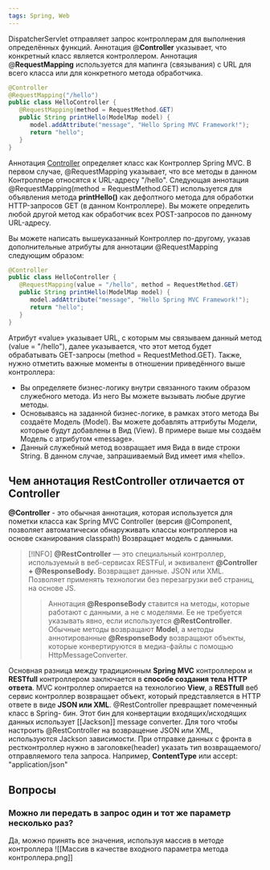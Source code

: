 ```yaml
---
tags: Spring, Web
--- 
```


DispatcherServlet отправляет запрос контроллерам для выполнения определённых функций. Аннотация @**Controller** указывает, что конкретный класс является контроллером. Аннотация @**RequestMapping** используется для мапинга (связывания) с URL для всего класса или для конкретного метода обработчика.

```java
@Controller
@RequestMapping("/hello")
public class HelloController { 
   @RequestMapping(method = RequestMethod.GET)
   public String printHello(ModelMap model) {
      model.addAttribute("message", "Hello Spring MVC Framework!");
      return "hello";
   }
}
```

Аннотация [Controller](https://habrahabr.ru/users/controller/) определяет класс как Контроллер Spring MVC. В первом случае, @RequestMapping указывает, что все методы в данном Контроллере относятся к URL-адресу "/hello". Следующая аннотация @RequestMapping(method = RequestMethod.GET) используется для объявления метода **printHello()** как дефолтного метода для обработки HTTP-запросов GET (в данном Контроллере). Вы можете определить любой другой метод как обработчик всех POST-запросов по данному URL-адресу.

Вы можете написать вышеуказанный Контроллер по-другому, указав дополнительные атрибуты для аннотации @RequestMapping следующим образом:

```java
@Controller
public class HelloController {
   @RequestMapping(value = "/hello", method = RequestMethod.GET)
   public String printHello(ModelMap model) {
      model.addAttribute("message", "Hello Spring MVC Framework!");
      return "hello";
   }
}
```


Атрибут «value» указывает URL, с которым мы связываем данный метод (value = "/hello"), далее указывается, что этот метод будет обрабатывать GET-запросы (method = RequestMethod.GET). Также, нужно отметить важные моменты в отношении приведённого выше контроллера:


- Вы определяете бизнес-логику внутри связанного таким образом служебного метода. Из него Вы можете вызывать любые другие методы.
- Основываясь на заданной бизнес-логике, в рамках этого метода Вы создаёте Модель (Model). Вы можете добавлять аттрибуты Модели, которые будут добавлены в Вид (View). В примере выше мы создаём Модель с атрибутом «message».
- Данный служебный метод возвращает имя Вида в виде строки String. В данном случае, запрашиваемый Вид имеет имя «hello».

## Чем аннотация RestController отличается от Controller
**@Controller** - это обычная аннотация, которая используется для пометки класса
как Spring MVC Controller (версия @Component, позволяет автоматически обнаруживать классы контроллеров на основе сканирования classpath) Возвращает модель с данными.
>[!INFO]
**@RestController** — это специальный контроллер, используемый в веб-сервисах RESTFul, и эквивалент **@Controller + @ResponseBody.** Возвращает данные. JSON или XML. Позволяет применять технологии без перезагрузки веб страниц, на основе JS.
>>Аннотация **@ResponseBody** ставится на методы, которые работают с данными,
а не с моделями. Ее не требуется указывать явно, если используется **@RestController**.
Обычные методы возвращают **Model**, а методы аннотированные **@ResponseBody** возвращают объекты, которые конвертируются в медиа-файлы с помощью HttpMessageConverter.

Основная разница между традиционным **Spring MVC** контроллером и **RESTfull** контроллером заключается в **способе создания тела HTTP ответа**. MVC контроллер опирается на технологию **View**, а **RESTfull** веб сервис контроллер возвращает объект, который представляется в HTTP ответе в виде **JSON или XML**. @RestController превращает помеченный класс в Spring- бин. Этот бин для конвертации входящих/исходящих данных использует [[Jackson]] message converter.
	Для того чтобы настроить @RestController на возвращение JSON или XML, используются Jackson зависимости. При отправке данных с фронта в рестконтроллер нужно в заголовке(header) указать тип возвращаемого/отправляемого тела запроса.
	Например, **ContentType** или accept: "application/json"


## Вопросы
### Можно ли передать в запрос один и тот же параметр несколько раз?
Да, можно принять все значения, используя массив в методе контроллера
![[Массив в качестве входного параметра метода контроллера.png]]
